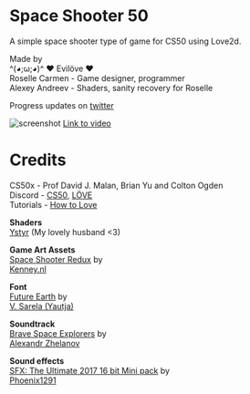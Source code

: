 # Space Shooter 50
A simple space shooter type of game for CS50 using Love2d.

Made by  
^(◕;ω;◕)^ ♥ Evilöve ♥     
Roselle Carmen - Game designer, programmer  
Alexey Andreev - Shaders, sanity recovery for Roselle  

Progress updates on [twitter](https://twitter.com/aninternetian)

![screenshot](https://github.com/iamironcat/space-shooter50/blob/master/graphics/screenshot.gif "screenshot")
[Link to video](https://www.youtube.com/watch?v=v0H5I-TLT3g)

# Credits
CS50x - Prof David J. Malan, Brian Yu and Colton Ogden  
Discord - [CS50](https://discord.gg/cs50), [LÖVE](https://discord.gg/WE966a)  
Tutorials - [How to Love](https://sheepolution.com/learn/book/contents)

**Shaders**  
[Ystyr](https://github.com/Ystyr)
(My lovely husband <3)  

**Game Art Assets**  
[Space Shooter Redux](https://opengameart.org/content/space-shooter-redux) by  
[Kenney.nl](Kenney.nl)

**Font**  
[Future Earth](https://www.dafont.com/future-earth.font) by  
[V. Sarela (Yautja)](http://www.behance.net/vsarela)

**Soundtrack**  
[Brave Space Explorers](https://opengameart.org/content/brave-space-explorers) by  
[Alexandr Zhelanov](https://soundcloud.com/alexandr-zhelanov)

**Sound effects**  
[SFX: The Ultimate 2017 16 bit Mini pack](https://opengameart.org/content/sfx-the-ultimate-2017-16-bit-mini-pack) by  
[Phoenix1291](https://phoenix1291.itch.io/)
